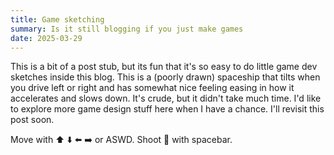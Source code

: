 ```yaml
---
title: Game sketching
summary: Is it still blogging if you just make games
date: 2025-03-29
---
```


<script>
    import { onMount } from "svelte"
    import { Tween, Spring } from "svelte/motion"
    import { center, left, right } from "$lib/components/rocket.js"
    import { cubicOut } from 'svelte/easing';

    let player = $state({
        x: new Spring(200, {
            duration: 1000,
            damping: 100,
		    easing: cubicOut
        }),
        y: new Spring(200, {
            duration: 1000,
		    easing: cubicOut
        }),
        width: 50,
        height: 50,
        speed: 5,
        color: 'red',
        rotation: 0,
        sprites: {}
    })

    const keys = {}
    let global = {
        ctx: null,
        canvas: null,
        playerSprite: null
    }
    let bullets = [];

    function setup(){
        document.addEventListener('keydown', (e) => {
            e.preventDefault()
            keys[e.code] = true;
        });
        
        document.addEventListener('keyup', (e) => {
            e.preventDefault()
            keys[e.code] = false;
        });

        player.sprites.center = new Image();
        player.sprites.center.src = 'data:image/png;base64,' + center;

        player.sprites.left = new Image();
        player.sprites.left.src = 'data:image/png;base64,' + left;

        player.sprites.right = new Image();
        player.sprites.right.src = 'data:image/png;base64,' + right;

        global.canvas = document.getElementById('gameCanvas');
        global.ctx = global.canvas.getContext('2d', { willReadFrequently: true });
        global.canvas.width = 600;
        global.canvas.height = 400;
        global.ctx.drawImage(player.sprites.center, player.x.current, player.y.current, player.width, player.height);
    }

    let paused = false

    function update() {
        // Clear canvas
        global.ctx.clearRect(0, 0, global.canvas.width, global.canvas.height);
        let sprite = player.sprites.center
        
        // Move player - supporting both arrow keys and WASD
        if ((keys['ArrowLeft'] || keys['KeyA']) && player.x.current > 0) {
            player.x.target -= player.speed;
            sprite = player.sprites.left
        }
        if ((keys['ArrowRight'] || keys['KeyD']) && player.x.current < global.canvas.width - player.width) {
            player.x.target += player.speed
            sprite = player.sprites.right
        }
        if ((keys['ArrowUp'] || keys["KeyW"]) && player.y.current > 0) {
            player.y.target -= player.speed;
        }
        if ((keys['ArrowDown'] || keys["KeyS"]) && player.y.current < global.canvas.width - player.width) {
            player.y.target += player.speed;
        }
         if (keys['Space']) {
            bullets.push({
                x: player.x.current + player.width/2 - 5, // Center the bullet
                y: player.y.current - 10, // Position above player
                width: 10,
                height: 10,
                speed: 7,
                color: 'red'
            });
        }
        // Update and draw bullets
        for (let i = bullets.length - 1; i >= 0; i--) {
            bullets[i].y -= bullets[i].speed;
            
            // Remove bullets that go off screen
            if (bullets[i].y < 0) {
                bullets.splice(i, 1);
                continue;
            }
            
            // Draw bullet
            global.ctx.fillStyle = bullets[i].color;
            global.ctx.fillRect(bullets[i].x, bullets[i].y, bullets[i].width, bullets[i].height);
        }
        // Draw player
        global.ctx.drawImage(sprite, player.x.current, player.y.current, player.width, player.height);

        requestAnimationFrame(update);
    }

    onMount(() => {
        setup()
        requestAnimationFrame(update)
    })
    
</script>

This is a bit of a post stub, but its fun that it's so easy to do little game dev sketches inside this blog. This is a (poorly drawn) spaceship that tilts when you drive left or right and has somewhat nice feeling easing in how it accelerates and slows down. It's crude, but it didn't take much time. I'd like to explore more game design stuff here when I have a chance. I'll revisit this post soon.

Move with ⬆️ ⬇️ ⬅️ ➡️ or ASWD. Shoot 🔴 with spacebar.

<canvas id="gameCanvas"></canvas>